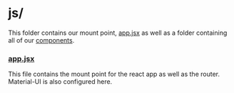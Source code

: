 # js/

This folder contains our mount point, [app.jsx](app.jsx) as well as a folder containing all of our [components](components).

### [app.jsx](app.jsx)
This file contains the mount point for the react app as well as the router. Material-UI is also configured here.